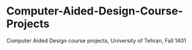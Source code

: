 # Computer-Aided-Design-Course-Projects
Computer Aided Design course projects, University of Tehran, Fall 1401

